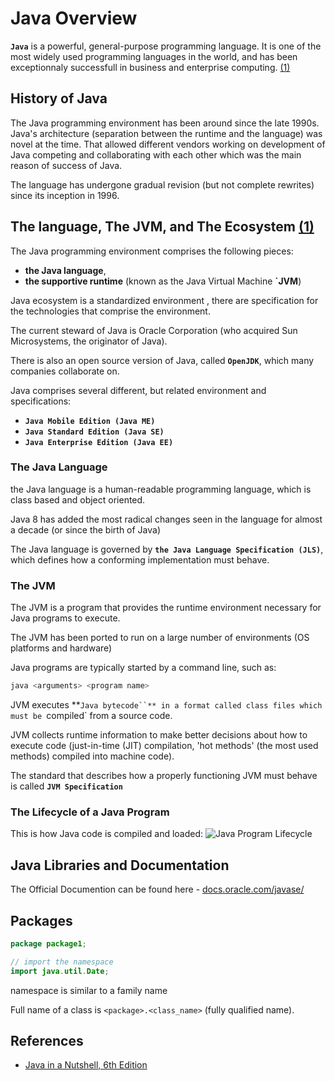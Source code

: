 # Java Overview

**`Java`** is a powerful, general-purpose programming language. It is one of the most widely used programming languages in the world, and has been exceptionnaly successfull in business and enterprise computing. [(1)][1]

## History of Java

The Java programming environment has been around since the late 1990s. Java's architecture (separation between the runtime and the language) was novel at the time. That allowed different vendors working on development of Java competing and collaborating with each other which was the main reason of success of Java.

The language has undergone gradual revision (but not complete rewrites) since its inception in 1996.

## The language, The JVM, and The Ecosystem [(1)][1]

The Java programming environment comprises the following pieces:
- **the Java language**,
- **the supportive runtime** (known as the Java Virtual Machine **`JVM**)

Java ecosystem is a standardized environment , there are specification for the technologies that comprise the environment.

The current steward of Java is Oracle Corporation (who acquired Sun Microsystems, the originator of Java).

There is also an open source version of Java, called **`OpenJDK`**, which many companies collaborate on.

Java comprises several different, but related environment and specifications:
- **`Java Mobile Edition (Java ME)`**
- **`Java Standard Edition (Java SE)`**
- **`Java Enterprise Edition (Java EE)`**

### The Java Language

the Java language is a human-readable programming language, which is class based and object oriented.

Java 8 has added the most radical changes seen in the language for almost a decade (or since the birth of Java)

The Java language is governed by **`the Java Language Specification (JLS)`**, which defines how a conforming implementation must behave.

### The JVM

The JVM is a program that provides the runtime environment necessary for Java programs to execute.

The JVM has been ported to run on a large number of environments (OS platforms and hardware)

Java programs are typically started by a command line, such as:
```bash
java <arguments> <program name>
```

JVM executes **`Java bytecode``** in a format called class files which must be `compiled` from a source code.

JVM collects runtime information to make better decisions about how to execute code (just-in-time (JIT) compilation, 'hot methods' (the most used methods) compiled into machine code).

The standard that describes how a properly functioning JVM must behave is called **`JVM Specification`**

### The Lifecycle of a Java Program

This is how Java code is compiled and loaded:
![Java Program Lifecycle](java_program_lifecycle.png)


## Java Libraries and Documentation

The Official Documention can be found here - [docs.oracle.com/javase/](http://docs.oracle.com/javase/)

## Packages

```java
package package1;

// import the namespace
import java.util.Date;
```

namespace is similar to a family name

Full name of a class is `<package>.<class_name>` (fully qualified name).



## References
- [Java in a Nutshell, 6th Edition][1]

[1]: http://shop.oreilly.com/product/0636920030775.do (Java in a Nutshell, 6th Edition)